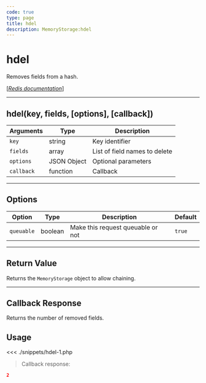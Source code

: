 ```yaml
---
code: true
type: page
title: hdel
description: MemoryStorage:hdel
---
```


# hdel

Removes fields from a hash.

[[_Redis documentation_]](https://redis.io/commands/hdel)

---

## hdel(key, fields, [options], [callback])

| Arguments  | Type        | Description                   |
| ---------- | ----------- | ----------------------------- |
| `key`      | string      | Key identifier                |
| `fields`   | array       | List of field names to delete |
| `options`  | JSON Object | Optional parameters           |
| `callback` | function    | Callback                      |

---

## Options

| Option     | Type    | Description                       | Default |
| ---------- | ------- | --------------------------------- | ------- |
| `queuable` | boolean | Make this request queuable or not | `true`  |

---

## Return Value

Returns the `MemoryStorage` object to allow chaining.

---

## Callback Response

Returns the number of removed fields.

## Usage

<<< ./snippets/hdel-1.php

> Callback response:

```json
2
```
